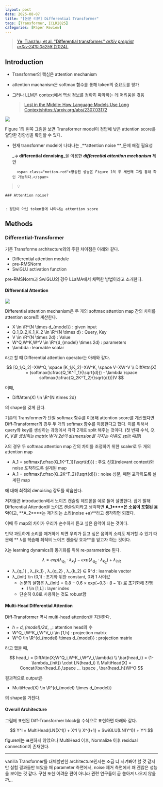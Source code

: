 ```yaml
---
layout: post
date: 2025-08-07
title: "[논문 리뷰] Differential Transformer"
tags: [Transformer, ICLR2025]
categories: [Paper Review]
---
```


> [Ye, Tianzhu, et al. "Differential transformer." ](https://arxiv.org/abs/2410.05258)[_arXiv preprint arXiv:2410.05258_](https://arxiv.org/abs/2410.05258)[ (2024).](https://arxiv.org/abs/2410.05258)



## Introduction

- Transformer의 핵심은 attention mechanism
- attention machanism은 softmax 함수를 통해 token의 중요도를 평가
- 그러나 LLM은 context에서 핵심 정보를 정확히 파악하는 데 어려움을 겪음

	> [Lost in the Middle: How Language Models Use Long Contextshttps://arxiv.org/abs/2307.03172](https://arxiv.org/abs/2307.03172)


![](https://prod-files-secure.s3.us-west-2.amazonaws.com/542b861c-36a8-4051-84e5-8804b6728dba/9083ea56-691a-4752-ae26-47f403431ac8/image.png?X-Amz-Algorithm=AWS4-HMAC-SHA256&X-Amz-Content-Sha256=UNSIGNED-PAYLOAD&X-Amz-Credential=ASIAZI2LB466WPVNBOUM%2F20251011%2Fus-west-2%2Fs3%2Faws4_request&X-Amz-Date=20251011T160052Z&X-Amz-Expires=3600&X-Amz-Security-Token=IQoJb3JpZ2luX2VjEG0aCXVzLXdlc3QtMiJHMEUCIGhyWTls%2BipQUZ5DFI9lwYMBvT4j9bXvhHYLbgLvyWxEAiEAsITSQtoDMNZLF47KQLdF7dAMuzs%2B0igzIj%2BSGPbLDY0q%2FwMIFhAAGgw2Mzc0MjMxODM4MDUiDD9xfz1VKVo8%2BJRw1yrcA4ZfeVh51RWG7caQJzFopbusC0mXHGWxhwYN5XqwOnjPkaBQHt0mlrqXkntNvpHBg7Fv%2FCA%2FdnEsV0tm2KdDXBUzougl41fmY2LiaS30vzKsMw%2BrHcXafe9bfGCgRb50Rxej0%2Bo3qOJHK8FyzmwOa5bdGqI6iITl2ZS39KdSc97gUUlrdMU9k8BElyGqU1ZFNmyZ%2F24XTeOAcUKFmv4mKzPRjK%2F0dB3JNM9MujvYf5H3EsUplMVcsIBMGG%2BSabMtcsXjecWHN5%2FVCqdUeN8SfYvqe0aPa4lV1bcCXFv%2By%2FfEFlrQfOB0tTMp2GPagtstK5hhri%2FtS4eW5LhOf%2FWltpWfkwA5P1nsELEe7mMmcKxvA1NyiD%2BX0e0rYo8uNz9k9hZ%2FR5xMwS5MEvxA42vgOWxIFcffg2f1fEJtAMcU0t6fbA6J22mKUZnIoIVdFz0kI6EUTXwI%2FIh58HpDBK8G%2B9ZH4jjOzOk76ifZLq0CRHvk5bJbT1lNwvqJyj7YiuKVa3goYJJmockPI3P0a3%2Bsc8fN00dtrgjxjs1nAzwoiz1BxSouxlsrCaliPDK7m8YZObZosDWMVTtqwd%2BEDs4yDvN5WaQeNq2mMELS%2Fw0gU4zfmT1JhMDrvioWJiGSMNGkqccGOqUBuQV3e%2BZkh1RAN%2FbIG14Evncp3x0fznt9JIotOs5RgU45A%2BjL57HW8utantMK7%2BXA581S1z6ZmnEyVQKeosEuXlvtmgE3J7fLtnhiYWZzt1b4vsIygMVnmddWHvAOdHS334MSDWADXZbLFkuPCyotDD9A0oAxc5sugQn6fV9fHRlHHEKkgbWxhUJnn16tHtz7HfwUi%2FAjFxvx%2B88EIvq6232XS8m6&X-Amz-Signature=6b883a27ac6e98ff822d0ca0bfc8ab8fa679e81139d103d9a5d48c553dd3c078&X-Amz-SignedHeaders=host&x-amz-checksum-mode=ENABLED&x-id=GetObject)


Figure 1의 왼쪽 그림을 보면 Transformer model이 정답에 낮은 attention score를 할당한 경향성을 확인할 수 있다.

- 현재 transformer model에 나타나는 _**attention noise **_문제 해결 필요성

	_**→ differential denoising**_을 이용한 _**differential attention mechanism**_ 제안


		<span class="notion-red">향상된 성능은 Figure 1의 두 세번째 그림 통해 확인 가능하다.</span>


> 💡 


	### Attention noise?


	: 정답이 아닌 token들에 나타나는 attention score



## Methods



### Differential-Transformer


기존 Transforme architecture와의 주된 차이점은 아래와 같다.

- Differential attention module
- pre-RMSNorm
- SwiGLU activation function

pre-RMSNorm과 SwiGLU의 경우 LLaMA에서 채택한 방법이라고 소개한다.



#### Differential Attention


![](https://prod-files-secure.s3.us-west-2.amazonaws.com/542b861c-36a8-4051-84e5-8804b6728dba/116d70b2-1963-4810-9167-f4c7d8a06e8f/image.png?X-Amz-Algorithm=AWS4-HMAC-SHA256&X-Amz-Content-Sha256=UNSIGNED-PAYLOAD&X-Amz-Credential=ASIAZI2LB466WPVNBOUM%2F20251011%2Fus-west-2%2Fs3%2Faws4_request&X-Amz-Date=20251011T160052Z&X-Amz-Expires=3600&X-Amz-Security-Token=IQoJb3JpZ2luX2VjEG0aCXVzLXdlc3QtMiJHMEUCIGhyWTls%2BipQUZ5DFI9lwYMBvT4j9bXvhHYLbgLvyWxEAiEAsITSQtoDMNZLF47KQLdF7dAMuzs%2B0igzIj%2BSGPbLDY0q%2FwMIFhAAGgw2Mzc0MjMxODM4MDUiDD9xfz1VKVo8%2BJRw1yrcA4ZfeVh51RWG7caQJzFopbusC0mXHGWxhwYN5XqwOnjPkaBQHt0mlrqXkntNvpHBg7Fv%2FCA%2FdnEsV0tm2KdDXBUzougl41fmY2LiaS30vzKsMw%2BrHcXafe9bfGCgRb50Rxej0%2Bo3qOJHK8FyzmwOa5bdGqI6iITl2ZS39KdSc97gUUlrdMU9k8BElyGqU1ZFNmyZ%2F24XTeOAcUKFmv4mKzPRjK%2F0dB3JNM9MujvYf5H3EsUplMVcsIBMGG%2BSabMtcsXjecWHN5%2FVCqdUeN8SfYvqe0aPa4lV1bcCXFv%2By%2FfEFlrQfOB0tTMp2GPagtstK5hhri%2FtS4eW5LhOf%2FWltpWfkwA5P1nsELEe7mMmcKxvA1NyiD%2BX0e0rYo8uNz9k9hZ%2FR5xMwS5MEvxA42vgOWxIFcffg2f1fEJtAMcU0t6fbA6J22mKUZnIoIVdFz0kI6EUTXwI%2FIh58HpDBK8G%2B9ZH4jjOzOk76ifZLq0CRHvk5bJbT1lNwvqJyj7YiuKVa3goYJJmockPI3P0a3%2Bsc8fN00dtrgjxjs1nAzwoiz1BxSouxlsrCaliPDK7m8YZObZosDWMVTtqwd%2BEDs4yDvN5WaQeNq2mMELS%2Fw0gU4zfmT1JhMDrvioWJiGSMNGkqccGOqUBuQV3e%2BZkh1RAN%2FbIG14Evncp3x0fznt9JIotOs5RgU45A%2BjL57HW8utantMK7%2BXA581S1z6ZmnEyVQKeosEuXlvtmgE3J7fLtnhiYWZzt1b4vsIygMVnmddWHvAOdHS334MSDWADXZbLFkuPCyotDD9A0oAxc5sugQn6fV9fHRlHHEKkgbWxhUJnn16tHtz7HfwUi%2FAjFxvx%2B88EIvq6232XS8m6&X-Amz-Signature=fcf90da0abb06866b1eda87e90a2c2cf826bf4f933d1e7fc4b905780909d022d&X-Amz-SignedHeaders=host&x-amz-checksum-mode=ENABLED&x-id=GetObject)


Differential attention mechanism은 두 개의 softmax attention map 간의 차이를 attention score로 계산한다.

- X \in \R^{N \times d\_{model}} : given input
- Q\_1,Q\_2,K\_1,K\_2 \in \R^{N \times d} : Query, Key
- V \in \R^{N \times 2d} : Value
- W^Q,W^K,W^V \in \R^{d\_{model} \times 2d} : parameters
- \lambda : learnable scalar

라고 할 때 Differential attention operator는 아래와 같다.


$$
[Q_1;Q_2]=XW^Q, \space [K_1;K_2]=XW^K, \space V=XW^V \\
DiffAttn(X) = (softmax(\cfrac{Q_1K^T_1}{\sqrt{d}}) - \lambda \space softmax(\cfrac{Q_2K^T_2}{\sqrt{d}}))V
$$


이때,

- DiffAtten(X) \in \R^{N \times 2d}

의 shape을 갖게 된다.


기존의 Transformer가 단일 softmax 함수를 이용해 attention score를 계산했다면 Diff-Transformer의 경우 두 개의 softmax 함수를 이용한다고 했다. 이를 위해서 query와 key를 생성하는 과정에서 각각 2개로 split 해주는 것이다. <span class="notion-red">(첫 번째 수식, </span><span class="notion-red">_Q, K, V를 생성하는 matrix W가 2d의 dismension을 가지는 이유도 split 때문_</span><span class="notion-red">)</span>


 λ의 경우 두 softmax attention map 간의 차이를 조정하기 위한 scaler로 두 개의 attention map

- A\_1 = softmax(\cfrac{Q\_1K^T\_1}{\sqrt{d}}) : 주요 신호(relevant context)와 noise 포착하도록 설계된 map
- A\_1 = softmax(\cfrac{Q\_2K^T\_2}{\sqrt{d}}) : noise 성분, 패턴 포착하도록 설계된 map 

에 대해 최적의 denoising 강도를 학습한다.


저자들은 introduction에서 노이즈 캔슬링 헤드폰을 예로 들어 설명한다. 쉽게 말해 Differential Attention을 노이즈 캔슬링이라고 생각하면 **A\_1****은 소음이 포함된 음악**이고, **A\_2****는 제거되는 소리(noise +a)**라고 생각하면 되겠다. 


이때 두 map의 차이가 우리가 순수하게 듣고 싶은 음악이 되는 것이다. 


만약 과도하게 소리를 제거하게 되면 우리가 듣고 싶은 음악의 소리도 제거할 수 있기 때문에 ** λ를 학습해 최적의 노이즈 캔슬링 효과**를 얻고자 하는 것이다.


λ는 learning dynamics와 동기화를 위해 re-parametrize 된다.


$$
\lambda = exp(\lambda_{q_1} \cdot \lambda_{k_1}) - exp(\lambda_{q_2} \cdot \lambda_{k_2}) + \lambda_{init}
$$

- λ\_{q\_1} , λ\_{k\_1} , λ\_{q\_2} , λ\_{k\_2} ∈ R^d : learnable vector
- λ\_{init} \in (0,1) : 초기화 위한 constant, 0과 1 사이값
	- 논문의 실험은 λ\_{init} = 0.8 − 0.6 × exp(−0.3 · (l − 1)) 로 초기화해 진행
		- l \in [1,L] : layer index
	- 단순히 0.8로 사용하는 것도 robust함


#### **Multi-Head Differential Attention**


Diff-Transformer 역시 multi-head attention을 지원한다.

- _h = d\_{model}/2d__ _: attention head의 수
- W^Q\_i,W^K\_i,W^V\_i,i \in [1,h] : projection matrix
- W^O \in \R^{d\_{model} \times d\_{model}} : projection matrix

라고 했을 때,


$$
head_i = DiffAttn(X;W^Q_i,W^K_i,W^V_i,\lambda) \\
\bar{head_i} = (1-\lambda_{init}) \cdot LN(head_i) \\
MultiHead(X) = Concat(\bar{head_i},\space ... \space , \bar{head_h})W^O
$$


결과적으로 output은

- MultiHead(X) \in \R^{d\_{model} \times d\_{model}}

의 shape을 가진다.



#### Overall Architecture


그림에 표현된 Diff-Transformer block을 수식으로 표현하면 아래와 같다.


$$
Y^l = MultiHead(LN(X^l)) + X^l \\
X^{l+1} = SwiGLU(LN(Y^l)) + Y^l
$$


figure에는 표현하지 않았으나 MultiHead 이후, Normalize 이후 residual connection이 존재한다.


---


vanilla Transformer를 대체할만한 architecture인지는 조금 더 지켜봐야 할 것 같지만 실험 결과들만 보았을 때 parameter 측면에서, noise 제거 측면에서 꽤 괜찮은 성능을 보이는 것 같다. 구현 또한 어려운 편이 아니라 관련 연구들이 곧 쏟아져 나오지 않을까,,,

